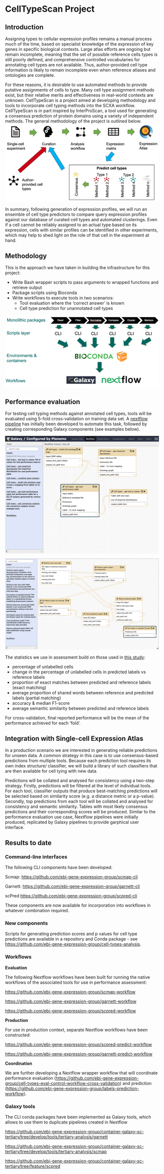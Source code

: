 # CellTypeScan Project

## Introduction
Assigning types to cellular expression profiles remains a manual process much of the time, based on specialist knowledge of the expression of key genes in specific biological contexts. Large atlas efforts are ongoing but remain incomplete, meaning that the set of possible reference cells types is still poorly defined, and comprehensive controlled vocabularies for annotating cell types are not available. Thus, author-provided cell type information is likely to remain incomplete even when reference atlases and ontologies are complete.

For these reasons, it is desirable to use automated methods to provide putative assignments of cells to type. Many cell type assignment methods exist, but their relative merits and effectiveness in real-world contexts are unknown. CellTypeScan is a project aimed at developing methodology and tools 
to incorporate cell typing methods into the SCXA workflow. CellTypeScan is in part inspired by InterProScan, a tool used for generating a consensus prediction of protein domains using a variety of independent methods. 
The general methodology of the project is outlined below. 
![](img/CellTypeScan_scheme.png)

In summary, following generation of expression profiles, we will run an ensemble of cell type predictors to compare query expression profiles against our database of curated cell types and automated clusterings. Even if a cell cannot be reliably assigned to an actual type based on its expression, cells with similar profiles can be identified in other experiments, which may help to shed light on the role of that cell in the experiment at hand.

## Methodology
This is the approach we have taken in building the infrastructure for this project:

* Write Bash wrapper scripts to pass arguments to wrapped functions and retrieve output
* Package scripts using Bioconda
* Write workflows to execute tools in two scenarios:
    * Tool evaluation where the ‘correct answer’ is known
    * Cell type prediction for unannotated cell types

![](img/CellTypeScan_methodology.png)


## Performance evaluation 
For testing cell typing methods against annotated cell types, tools will be evaluated using 5-fold cross-validation on training data set. A [nextflow pipeline]() has initially been developed to automate this task, followed by creating corresponding Galaxy components (see examples below). 

![](img/label_analysis_galaxy.png)

![](img/scpred_wf_galaxy.png)

The statistics we use in assessment build on those used in [this study](https://github.com/tabdelaal/scRNAseq_Benchmark):
* percentage of unlabelled cells
* change in the percentage of unlabelled cells in predicted labels vs reference labels
* proportion of exact matches between predicted and reference labels (exact matching)
* average proportion of shared words between reference and predicted labels (partial matching)
* accuracy & median F1-score
* average semantic similarity between predicted and reference labels

For cross-validation, final reported performance will be the mean of the performance achieved for each ‘fold’.

## Integration with Single-cell Expression Atlas 
In a production scenario we are interested in generating reliable predictions for unseen data. A common strategy in this case is to use consensus-based predictions from multiple tools. Because each prediction tool requires its own index structure/ classifier, we will build a library of such classifiers that are then available for cell tying with new data. 

Predictions will be collated and analysed for consistency using a two-step strategy. Firstly, predictions will be filtered at the level of individual tools. For each tool, classifier outputs that produce best-matching predictions will be selected based on similarity score (e.g. a distance metric or a p-value). Secondly, top predictions from each tool will be collated and analysed for consistency and semantic similarity. Tables with most likely consensus predictions and their corresponding scores will be produced. Similar to the performance evaluation use case, Nextflow pipelines were initially produced, replicated by Galaxy pipelines to provide garphical user interface. 


## Results to date 

### Command-line interfaces 
The following CLI components have been developed:

Scmap: https://github.com/ebi-gene-expression-group/scmap-cli

Garnett: https://github.com/ebi-gene-expression-group/garnett-cli

scPred https://github.com/ebi-gene-expression-group/scpred-cli

These components are now available for incorporation into workflows in whatever combination required. 

### New components
Scripts for generating prediction scores and p values for cell type predictions are available in a repository and Conda package - see https://github.com/ebi-gene-expression-group/cell-types-analysis. 

### Workflows 

**Evaluation** 

The following Nextflow workflows have been built for running the native workflows of the associated tools for use in performance assessment:

https://github.com/ebi-gene-expression-group/scmap-workflow

https://github.com/ebi-gene-expression-group/garnett-workflow

https://github.com/ebi-gene-expression-group/scpred-workflow

**Production**

For use in production context, separate Nextflow workflows have been constructed:

https://github.com/ebi-gene-expression-group/scpred-predict-workflow

https://github.com/ebi-gene-expression-group/garnett-predict-workflow

**Coordination**

We are further developing a Nextflow wrapper workflow that will coordinate performance evaluation (https://github.com/ebi-gene-expression-group/cell-types-eval-control-workflow-cross-validation) and prediction (https://github.com/ebi-gene-expression-group/labels-prediction-workflow).

### Galaxy tools 
The CLI conda packages have been implemented as Galaxy tools, which allows to use them to duplicate pipelines created in Nextflow 

https://github.com/ebi-gene-expression-group/container-galaxy-sc-tertiary/tree/develop/tools/tertiary-analysis/garnett

https://github.com/ebi-gene-expression-group/container-galaxy-sc-tertiary/tree/develop/tools/tertiary-analysis/scmap

https://github.com/ebi-gene-expression-group/container-galaxy-sc-tertiary/tree/feature/scpred




